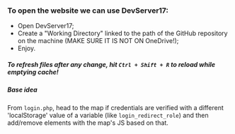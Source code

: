 ### To open the website we can use DevServer17:

* Open DevServer17;
* Create a "Working Directory" linked to the path of the GitHub repository on the machine (MAKE SURE IT IS NOT ON OneDrive!);
* Enjoy.

##### To refresh files after any change, hit `Ctrl + Shift + R` to reload while emptying cache!


##### Base idea
From `login.php`, head to the map if credentials are verified with a different 'localStorage' value of a variable (like `login_redirect_role`) and then add/remove elements with the map's JS based on that.
